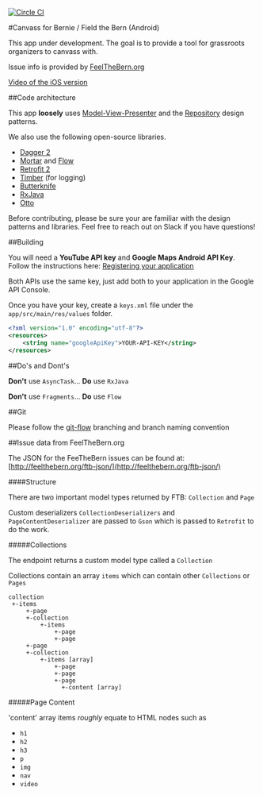 [![Circle CI](https://circleci.com/gh/Bernie-2016/fieldthebern-android/tree/develop.svg?style=svg&circle-token=ca0895f7453c8d07ce49d9b59c05c527ef146bda)](https://circleci.com/gh/Bernie-2016/fieldthebern-android/tree/develop)

#Canvass for Bernie / Field the Bern (Android)

This app under development. The goal is to provide a tool for grassroots organizers to canvass with.  

Issue info is provided by [FeelTheBern.org](http://FeelTheBern.org)

[Video of the iOS version](http://cl.ly/113H0T2u350V)  


##Code architecture

This app **loosely** uses [Model-View-Presenter](https://en.wikipedia.org/wiki/Model%E2%80%93view%E2%80%93presenter) and the [Repository](http://code.tutsplus.com/tutorials/the-repository-design-pattern--net-35804) design patterns.  

We also use the following open-source libraries.  


* [Dagger 2](http://google.github.io/dagger/)
* [Mortar](https://github.com/square/mortar) and [Flow](https://github.com/square/flow)
* [Retrofit 2](https://github.com/square/retrofit)
* [Timber](https://github.com/JakeWharton/timber) (for logging)
* [Butterknife](https://github.com/JakeWharton/butterknife)
* [RxJava](https://github.com/ReactiveX/RxJava)
* [Otto](https://github.com/square/otto)

Before contributing, please be sure your are familiar with the design patterns and libraries. 
Feel free to reach out on Slack if you have questions!


##Building

You will need a **YouTube API key** and **Google Maps Android API Key**.  
Follow the instructions here: [Registering your application](https://developers.google.com/youtube/android/player/register)

Both APIs use the same key, just add both to your application in the Google API Console.

Once you have your key, create a `keys.xml` file under the `app/src/main/res/values` folder.  
```xml
<?xml version="1.0" encoding="utf-8"?>
<resources>
    <string name="googleApiKey">YOUR-API-KEY</string>
</resources>
```

##Do's and Dont's

**Don't** use `AsyncTask`...   **Do** use `RxJava`

**Don't** use `Fragments`...   **Do** use `Flow`

##Git

Please follow the [git-flow](http://nvie.com/posts/a-successful-git-branching-model/) branching and branch naming convention

##Issue data from FeelTheBern.org

The JSON for the FeeTheBern issues can be found at:
[http://feelthebern.org/ftb-json/](http://feelthebern.org/ftb-json/)


####Structure

There are two important model types returned by FTB: `Collection` and `Page`  

Custom deserializers `CollectionDeserializers` and `PageContentDeserializer` are passed to `Gson` which is passed to `Retrofit` to do the work.

#####Collections


The endpoint returns a custom model type called a `Collection`  

Collections contain an array `items` which can contain other `Collections` or `Pages`

```
collection
 +-items  
     +-page
     +-collection
         +-items  
             +-page
             +-page
     +-page
     +-collection
         +-items [array] 
             +-page
             +-page
             +-page 
               +-content [array]
```

#####Page Content

'content' array items *roughly* equate to HTML nodes such as  
* `h1`  
* `h2`  
* `h3`  
* `p`  
* `img`  
* `nav`  
* `video`  
  
